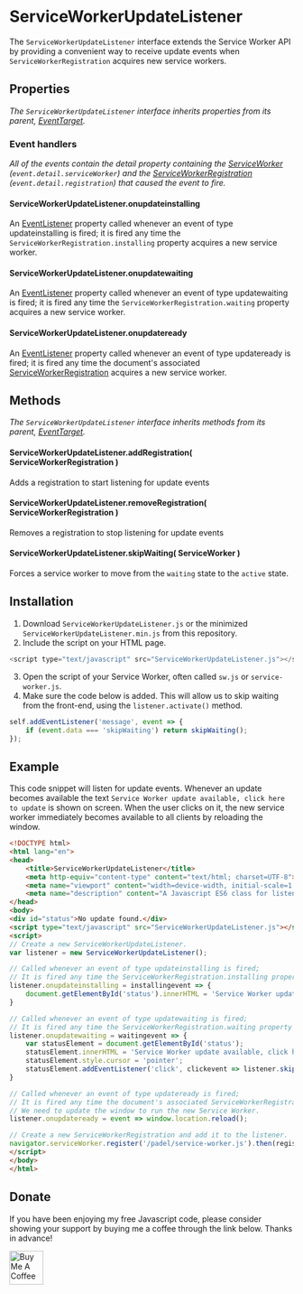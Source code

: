 # ServiceWorkerUpdateListener
The `ServiceWorkerUpdateListener` interface extends the Service Worker API by providing a convenient way to receive update events when `ServiceWorkerRegistration` acquires new service workers.

## Properties
_The `ServiceWorkerUpdateListener` interface inherits properties from its parent, [EventTarget](https://developer.mozilla.org/en-US/docs/Web/API/EventTarget)._

### Event handlers
_All of the events contain the detail property containing the [ServiceWorker](https://developer.mozilla.org/en-US/docs/Web/API/ServiceWorker#event_handlers) (`event.detail.serviceWorker`) and the [ServiceWorkerRegistration](https://developer.mozilla.org/en-US/docs/Web/API/ServiceWorkerRegistration) (`event.detail.registration`) that caused the event to fire._

#### ServiceWorkerUpdateListener.onupdateinstalling
An [EventListener](https://developer.mozilla.org/en-US/docs/Web/API/EventListener) property called whenever an event of type updateinstalling is fired; it is fired any time the `ServiceWorkerRegistration.installing` property acquires a new service worker.

#### ServiceWorkerUpdateListener.onupdatewaiting
An [EventListener](https://developer.mozilla.org/en-US/docs/Web/API/EventListener) property called whenever an event of type updatewaiting is fired; it is fired any time the `ServiceWorkerRegistration.waiting` property acquires a new service worker.

#### ServiceWorkerUpdateListener.onupdateready
An [EventListener](https://developer.mozilla.org/en-US/docs/Web/API/EventListener) property called whenever an event of type updateready is fired; it is fired any time the document's associated [ServiceWorkerRegistration](https://developer.mozilla.org/en-US/docs/Web/API/ServiceWorkerRegistration) acquires a new service worker.

## Methods
_The `ServiceWorkerUpdateListener` interface inherits methods from its parent, [EventTarget](https://developer.mozilla.org/en-US/docs/Web/API/EventTarget)._

#### ServiceWorkerUpdateListener.addRegistration( ServiceWorkerRegistration )
Adds a registration to start listening for update events

#### ServiceWorkerUpdateListener.removeRegistration( ServiceWorkerRegistration )
Removes a registration to stop listening for update events

#### ServiceWorkerUpdateListener.skipWaiting( ServiceWorker )
Forces a service worker to move from the `waiting` state to the `active` state. 

## Installation

1. Download `ServiceWorkerUpdateListener.js` or the minimized `ServiceWorkerUpdateListener.min.js` from this repository.
2. Include the script on your HTML page.

```javascript
<script type="text/javascript" src="ServiceWorkerUpdateListener.js"></script>
```
3. Open the script of your Service Worker, often called `sw.js` or `service-worker.js`.
4. Make sure the code below is added. This will allow us to skip waiting from the front-end, using the `listener.activate()` method.

```javascript
self.addEventListener('message', event => {
    if (event.data === 'skipWaiting') return skipWaiting();
});
```

## Example
This code snippet will listen for update events. Whenever an update becomes available the text `Service Worker update available, click here to update` is shown on screen. When the user clicks on it, the new service worker immediately becomes available to all clients by reloading the window.

```html
<!DOCTYPE html>
<html lang="en">
<head>
    <title>ServiceWorkerUpdateListener</title>
    <meta http-equiv="content-type" content="text/html; charset=UTF-8">
    <meta name="viewport" content="width=device-width, initial-scale=1.0, maximum-scale=1.0, user-scalable=0, viewport-fit=cover">
	<meta name="description" content="A Javascript ES6 class for listening for Service Worker update events.">
</head>
<body>
<div id="status">No update found.</div>
<script type="text/javascript" src="ServiceWorkerUpdateListener.js"></script>
<script>
// Create a new ServiceWorkerUpdateListener.
var listener = new ServiceWorkerUpdateListener();

// Called whenever an event of type updateinstalling is fired; 
// It is fired any time the ServiceWorkerRegistration.installing property acquires a new installing worker.
listener.onupdateinstalling = installingevent => {
    document.getElementById('status').innerHTML = 'Service Worker update found and installing ...';
}

// Called whenever an event of type updatewaiting is fired; 
// It is fired any time the ServiceWorkerRegistration.waiting property acquires a new waiting worker.
listener.onupdatewaiting = waitingevent => {
    var statusElement = document.getElementById('status');
    statusElement.innerHTML = 'Service Worker update available, click here to update.';
    statusElement.style.cursor = 'pointer';
    statusElement.addEventListener('click', clickevent => listener.skipWaiting(waitingevent.detail.serviceWorker));
}

// Called whenever an event of type updateready is fired; 
// It is fired any time the document's associated ServiceWorkerRegistration acquires a new active worker;
// We need to update the window to run the new Service Worker.
listener.onupdateready = event => window.location.reload();

// Create a new ServiceWorkerRegistration and add it to the listener.
navigator.serviceWorker.register('/padel/service-worker.js').then(registration => listener.addRegistration(registration));
</script>
</body>
</html>
```

## Donate

If you have been enjoying my free Javascript code, please consider showing your support by buying me a coffee through the link below. Thanks in advance!

<a href="https://www.buymeacoffee.com/markvanwijnen" target="_blank"><img src="https://cdn.buymeacoffee.com/buttons/v2/arial-yellow.png" height="60px" alt="Buy Me A Coffee"></a>
